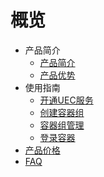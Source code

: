 # 概览

* 产品简介
  * [产品简介](/uedn-docker/jianjie/intro)
  * [产品优势](/uedn-docker/jianjie/youshi)
* 使用指南
  * [开通UEC服务](/uedn-docker/guide/open)
  * [创建容器组](/uedn-docker/guide/open)
  * [容器组管理](/uedn-docker/guide/guanli)
  * [登录容器](/uedn-docker/guide/denglu)
* [产品价格](/uedn-docker/price)
* [FAQ](/uedn-docker/FAQ)   







